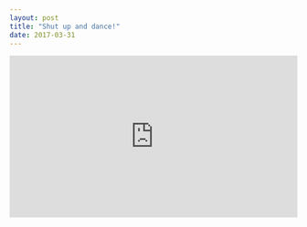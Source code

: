 ```yaml
---
layout: post
title: "Shut up and dance!"
date: 2017-03-31
---
```


<div style="position:relative;height:0;padding-bottom:56.25%"><iframe src="https://www.youtube.com/embed/sszc2fCILes" width="640" height="360" frameborder="0" style="position:absolute;width:100%;height:100%;left:0" allowfullscreen></iframe></div>

